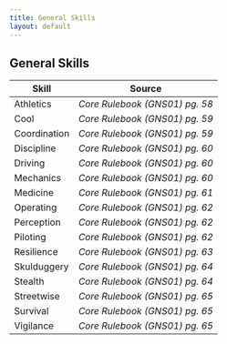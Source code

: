 ```yaml
---
title: General Skills
layout: default
---
```

## General Skills

| Skill | Source |
| --- | --- |
| Athletics | *Core Rulebook (GNS01) pg. 58* |
| Cool | *Core Rulebook (GNS01) pg. 59* |
| Coordination | *Core Rulebook (GNS01) pg. 59* |
| Discipline | *Core Rulebook (GNS01) pg. 60* |
| Driving | *Core Rulebook (GNS01) pg. 60* |
| Mechanics | *Core Rulebook (GNS01) pg. 60* |
| Medicine | *Core Rulebook (GNS01) pg. 61* |
| Operating | *Core Rulebook (GNS01) pg. 62* |
| Perception | *Core Rulebook (GNS01) pg. 62* |
| Piloting | *Core Rulebook (GNS01) pg. 62* |
| Resilience | *Core Rulebook (GNS01) pg. 63* |
| Skulduggery | *Core Rulebook (GNS01) pg. 64* |
| Stealth | *Core Rulebook (GNS01) pg. 64* |
| Streetwise | *Core Rulebook (GNS01) pg. 65* |
| Survival | *Core Rulebook (GNS01) pg. 65* |
| Vigilance | *Core Rulebook (GNS01) pg. 65* |